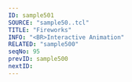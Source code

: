 ```yaml
---
ID: sample501
SOURCE: "sample50..tcl"
TITLE: "Fireworks"
INFO: "<BR>Interactive Animation"
RELATED: "sample500"
seqNo: 95
prevID: sample500
nextID: 
---
```

